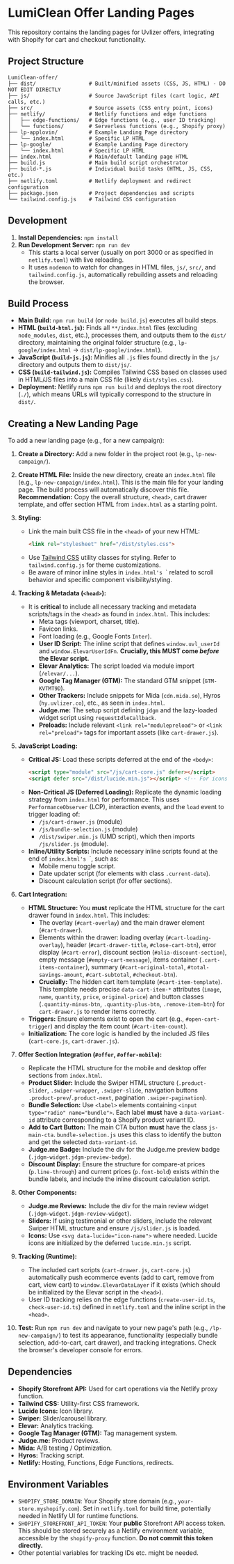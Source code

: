 # LumiClean Offer Landing Pages

This repository contains the landing pages for Uvlizer offers, integrating with Shopify for cart and checkout functionality.

## Project Structure

```
LumiClean-offer/
├── dist/                 # Built/minified assets (CSS, JS, HTML) - DO NOT EDIT DIRECTLY
├── js/                   # Source JavaScript files (cart logic, API calls, etc.)
├── src/                  # Source assets (CSS entry point, icons)
├── netlify/              # Netlify functions and edge functions
│   ├── edge-functions/   # Edge functions (e.g., user ID tracking)
│   └── functions/        # Serverless functions (e.g., Shopify proxy)
├── lp-applovin/          # Example Landing Page directory
│   └── index.html        # Specific LP HTML
├── lp-google/            # Example Landing Page directory
│   └── index.html        # Specific LP HTML
├── index.html            # Main/default landing page HTML
├── build.js              # Main build script orchestrator
├── build-*.js            # Individual build tasks (HTML, JS, CSS, etc.)
├── netlify.toml          # Netlify deployment and redirect configuration
├── package.json          # Project dependencies and scripts
└── tailwind.config.js    # Tailwind CSS configuration
```

## Development

1.  **Install Dependencies:** `npm install`
2.  **Run Development Server:** `npm run dev`
    *   This starts a local server (usually on port 3000 or as specified in `netlify.toml`) with live reloading.
    *   It uses `nodemon` to watch for changes in HTML files, `js/`, `src/`, and `tailwind.config.js`, automatically rebuilding assets and reloading the browser.

## Build Process

*   **Main Build:** `npm run build` (or `node build.js`) executes all build steps.
*   **HTML (`build-html.js`):** Finds all `**/index.html` files (excluding `node_modules`, `dist`, etc.), processes them, and outputs them to the `dist/` directory, maintaining the original folder structure (e.g., `lp-google/index.html` -> `dist/lp-google/index.html`).
*   **JavaScript (`build-js.js`):** Minifies all `.js` files found directly in the `js/` directory and outputs them to `dist/js/`.
*   **CSS (`build-tailwind.js`):** Compiles Tailwind CSS based on classes used in HTML/JS files into a main CSS file (likely `dist/styles.css`).
*   **Deployment:** Netlify runs `npm run build` and deploys the root directory (`./`), which means URLs will typically correspond to the structure in `dist/`.

## Creating a New Landing Page

To add a new landing page (e.g., for a new campaign):

1.  **Create a Directory:** Add a new folder in the project root (e.g., `lp-new-campaign/`).
2.  **Create HTML File:** Inside the new directory, create an `index.html` file (e.g., `lp-new-campaign/index.html`). This is the main file for your landing page. The build process will automatically discover this file. **Recommendation:** Copy the overall structure, `<head>`, cart drawer template, and offer section HTML from `index.html` as a starting point.
3.  **Styling:**
    *   Link the main built CSS file in the `<head>` of your new HTML:
        ```html
        <link rel="stylesheet" href="/dist/styles.css">
        ```
    *   Use [Tailwind CSS](https://tailwindcss.com/) utility classes for styling. Refer to `tailwind.config.js` for theme customizations.
    *   Be aware of minor inline styles in `index.html's `<head>` related to scroll behavior and specific component visibility/styling.
4.  **Tracking & Metadata (`<head>`):**
    *   It is **critical** to include all necessary tracking and metadata scripts/tags in the `<head>` as found in `index.html`. This includes:
        *   Meta tags (viewport, charset, title).
        *   Favicon links.
        *   Font loading (e.g., Google Fonts `Inter`).
        *   **User ID Script:** The inline script that defines `window.uvl_userId` and `window.ElevarUserIdFn`. **Crucially, this MUST come *before* the Elevar script.**
        *   **Elevar Analytics:** The script loaded via module import (`/elevar/...`).
        *   **Google Tag Manager (GTM):** The standard GTM snippet (`GTM-KVTMT9D`).
        *   **Other Trackers:** Include snippets for Mida (`cdn.mida.so`), Hyros (`hy.uvlizer.co`), etc., as seen in `index.html`.
        *   **Judge.me:** The setup script defining `jdgm` and the lazy-loaded widget script using `requestIdleCallback`.
        *   **Preloads:** Include relevant `<link rel="modulepreload">` or `<link rel="preload">` tags for important assets (like `cart-drawer.js`).
5.  **JavaScript Loading:**
    *   **Critical JS:** Load these scripts deferred at the end of the `<body>`:
        ```html
        <script type="module" src="/js/cart-core.js" defer></script>
        <script defer src="/dist/lucide.min.js"></script> <!-- For icons -->
        ```
    *   **Non-Critical JS (Deferred Loading):** Replicate the dynamic loading strategy from `index.html` for performance. This uses `PerformanceObserver` (LCP), interaction events, and the `load` event to trigger loading of:
        *   `/js/cart-drawer.js` (module)
        *   `/js/bundle-selection.js` (module)
        *   `/dist/swiper.min.js` (UMD script), which then imports `/js/slider.js` (module).
    *   **Inline/Utility Scripts:** Include necessary inline scripts found at the end of `index.html's `<body>`, such as:
        *   Mobile menu toggle script.
        *   Date updater script (for elements with class `.current-date`).
        *   Discount calculation script (for offer sections).
6.  **Cart Integration:**
    *   **HTML Structure:** You **must** replicate the HTML structure for the cart drawer found in `index.html`. This includes:
        *   The overlay (`#cart-overlay`) and the main drawer element (`#cart-drawer`).
        *   Elements within the drawer: loading overlay (`#cart-loading-overlay`), header (`#cart-drawer-title`, `#close-cart-btn`), error display (`#cart-error`), discount section (`#alia-discount-section`), empty message (`#empty-cart-message`), items container (`.cart-items-container`), summary (`#cart-original-total`, `#total-savings-amount`, `#cart-subtotal`, `#checkout-btn`).
        *   **Crucially:** The hidden cart item template (`#cart-item-template`). This template needs precise `data-cart-item-*` attributes (`image`, `name`, `quantity`, `price`, `original-price`) and button classes (`.quantity-minus-btn`, `.quantity-plus-btn`, `.remove-item-btn`) for `cart-drawer.js` to render items correctly.
    *   **Triggers:** Ensure elements exist to open the cart (e.g., `#open-cart-trigger`) and display the item count (`#cart-item-count`).
    *   **Initialization:** The core logic is handled by the included JS files (`cart-core.js`, `cart-drawer.js`).
7.  **Offer Section Integration (`#offer`, `#offer-mobile`):**
    *   Replicate the HTML structure for the mobile and desktop offer sections from `index.html`.
    *   **Product Slider:** Include the Swiper HTML structure (`.product-slider`, `.swiper-wrapper`, `.swiper-slide`, navigation buttons `.product-prev`/`.product-next`, pagination `.swiper-pagination`).
    *   **Bundle Selection:** Use `<label>` elements containing `<input type="radio" name="bundle">`. Each label **must** have a `data-variant-id` attribute corresponding to a Shopify product variant ID.
    *   **Add to Cart Button:** The main CTA button **must** have the class `js-main-cta`. `bundle-selection.js` uses this class to identify the button and get the selected `data-variant-id`.
    *   **Judge.me Badge:** Include the div for the Judge.me preview badge (`.jdgm-widget.jdgm-preview-badge`).
    *   **Discount Display:** Ensure the structure for compare-at prices (`p.line-through`) and current prices (`p.font-bold`) exists within the bundle labels, and include the inline discount calculation script.
8.  **Other Components:**
    *   **Judge.me Reviews:** Include the div for the main review widget (`.jdgm-widget.jdgm-review-widget`).
    *   **Sliders:** If using testimonial or other sliders, include the relevant Swiper HTML structure and ensure `/js/slider.js` is loaded.
    *   **Icons:** Use `<svg data-lucide="icon-name">` where needed. Lucide icons are initialized by the deferred `lucide.min.js` script.
9.  **Tracking (Runtime):**
    *   The included cart scripts (`cart-drawer.js`, `cart-core.js`) automatically push ecommerce events (add to cart, remove from cart, view cart) to `window.ElevarDataLayer` if it exists (which should be initialized by the Elevar script in the `<head>`).
    *   User ID tracking relies on the edge functions (`create-user-id.ts`, `check-user-id.ts`) defined in `netlify.toml` and the inline script in the `<head>`.

10. **Test:** Run `npm run dev` and navigate to your new page's path (e.g., `/lp-new-campaign/`) to test its appearance, functionality (especially bundle selection, add-to-cart, cart drawer), and tracking integrations. Check the browser's developer console for errors.

## Dependencies

*   **Shopify Storefront API:** Used for cart operations via the Netlify proxy function.
*   **Tailwind CSS:** Utility-first CSS framework.
*   **Lucide Icons:** Icon library.
*   **Swiper:** Slider/carousel library.
*   **Elevar:** Analytics tracking.
*   **Google Tag Manager (GTM):** Tag management system.
*   **Judge.me:** Product reviews.
*   **Mida:** A/B testing / Optimization.
*   **Hyros:** Tracking script.
*   **Netlify:** Hosting, Functions, Edge Functions, redirects.

## Environment Variables

*   `SHOPIFY_STORE_DOMAIN`: Your Shopify store domain (e.g., `your-store.myshopify.com`). Set in `netlify.toml` for build time, potentially needed in Netlify UI for runtime functions.
*   `SHOPIFY_STOREFRONT_API_TOKEN`: Your **public** Storefront API access token. This should be stored securely as a Netlify environment variable, accessible by the `shopify-proxy` function. **Do not commit this token directly.**
*   Other potential variables for tracking IDs etc. might be needed. 